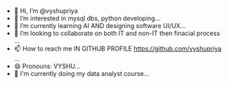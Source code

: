 - 👋 Hi, I’m @vyshupriya
- 👀 I’m interested in mysql dbs, python developing...
- 🌱 I’m currently learning  AI AND designing software UI/UX...
- 💞️ I’m looking to collaborate on both IT and non-IT then finacial process ...
- 📫 How to reach me IN GITHUB PROFILE https://github.com/vyshupriya ...
- 😄 Pronouns: VYSHU...
- 🌱 I'm currently doing my data analyst course...
<!---
vyshupriya/vyshupriya is a ✨ special ✨ repository because its `README.md` (this file) appears on your GitHub profile.
You can click the Preview link to take a look at your changes.
--->
